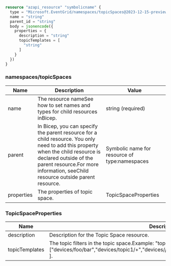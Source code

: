 ```terraform
resource "azapi_resource" "symbolicname" {
  type = "Microsoft.EventGrid/namespaces/topicSpaces@2023-12-15-preview"
  name = "string"
  parent_id = "string"
  body = jsonencode({
    properties = {
      description = "string"
      topicTemplates = [
        "string"
      ]
    }
  })
}

```

### namespaces/topicSpaces

| Name | Description | Value |
|-|-|-|
| name | The resource nameSee how to set names and types for child resources inBicep. | string (required) |
| parent | In Bicep, you can specify the parent resource for a child resource. You only need to add this property when the child resource is declared outside of the parent resource.For more information, seeChild resource outside parent resource. | Symbolic name for resource of type:namespaces |
| properties | The properties of topic space. | TopicSpaceProperties |


### TopicSpaceProperties

| Name | Description | Value |
|-|-|-|
| description | Description for the Topic Space resource. | string |
| topicTemplates | The topic filters in the topic space.Example: "topicTemplates": ["devices/foo/bar","devices/topic1/+","devices/${principal.name}/${principal.attributes.keyName}" ]. | string[] |


